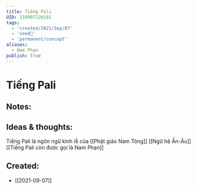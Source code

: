 ```yaml
---
title: Tiếng Pali
UID: 210907220101
tags:
  - 'created/2021/Sep/07'
  - 'seed🥜'
  - 'permanent/concept'
aliases:
  - Nam Phạn
publish: True
---
```

# Tiếng Pali

## Notes:


## Ideas & thoughts:
Tiếng Pali là ngôn ngữ kinh lễ của [[Phật giáo Nam Tông]]
[[Ngữ hệ Ấn-Âu]]
[[Tiếng Pali còn được gọi là Nam Phạn]]
## Created:
- [[2021-09-07]]
